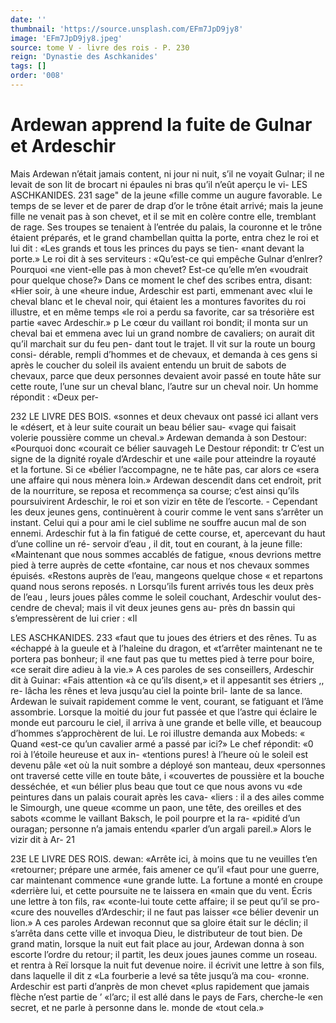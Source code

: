 ```yaml
---
date: ''
thumbnail: 'https://source.unsplash.com/EFm7JpD9jy8'
image: 'EFm7JpD9jy8.jpeg'
source: tome V - livre des rois - P. 230
reign: 'Dynastie des Aschkanides'
tags: []
order: '008'
---
```


# Ardewan apprend la fuite de Gulnar et Ardeschir

Mais Ardewan n’était jamais content, ni jour ni nuit, s’il ne voyait Gulnar; il ne levait de son lit de brocart ni épaules ni bras qu’il n’eût aperçu le vi-
LES ASCHKANIDES. 231 sage" de la jeune «fille comme un augure favorable. Le
temps de se lever et de parer de drap d’or le trône était arrivé; mais la jeune fille ne venait pas à son chevet, et il se mit en colère contre elle, tremblant de rage. Ses troupes se tenaient à l’entrée du palais,
la couronne et le trône étaient préparés, et le grand chambellan quitta la porte, entra chez le roi et lui dit : «Les grands et tous les princes du pays se tien- «nant devant la porte.» Le roi dit à ses serviteurs : «Qu’est-ce qui empêche Gulnar d’enlrer? Pourquoi
«ne vient-elle pas à mon chevet? Est-ce qu’elle m’en «voudrait pour quelque chose?» Dans ce moment le chef des scribes entra, disant: «Hier soir, à une «heure indue, Ardeschir est parti, emmenant avec «lui le cheval blanc et le cheval noir, qui étaient les
a montures favorites du roi illustre, et en même temps «le roi a perdu sa favorite, car sa trésorière est partie
«avec Ardeschir.»
p Le cœur du vaillant roi bondit; il monta sur un cheval bai et emmena avec lui un grand nombre de cavaliers; on aurait dit qu’il marchait sur du feu pen- dant tout le trajet. Il vit sur la route un bourg consi- dérable, rempli d’hommes et de chevaux, et demanda
à ces gens si après le coucher du soleil ils avaient entendu un bruit de sabots de chevaux, parce que deux personnes devaient avoir passé en toute hâte
sur cette route, l’une sur un cheval blanc, l’autre sur
un cheval noir. Un homme répondit : «Deux per-

232 LE LIVRE DES BOIS.
«sonnes et deux chevaux ont passé ici allant vers le «désert, et à leur suite courait un beau bélier sau-
«vage qui faisait volerie poussière comme un cheval.» Ardewan demanda à son Destour: «Pourquoi donc «courait ce bélier sauvageh Le Destour répondit:
tr C’est un signe de la dignité royale d’Ardeschir et une
«aile pour atteindre la royauté et la fortune. Si ce «bélier l’accompagne, ne te hâte pas, car alors ce
«sera une affaire qui nous mènera loin.» Ardewan descendit dans cet endroit, prit de la nourriture, se reposa et recommença sa course; c’est ainsi qu’ils poursuivirent Ardeschir, le roi et son vizir en tête de
l’escorte. -
Cependant les deux jeunes gens, continuèrent à
courir comme le vent sans s’arrêter un instant. Celui
qui a pour ami le ciel sublime ne souffre aucun mal de son ennemi. Ardeschir fut à la fin fatigué de cette course, et, apercevant du haut d’une colline un ré- servoir d’eau , il dit, tout en courant, à la jeune fille: «Maintenant que nous sommes accablés de fatigue, «nous devrions mettre pied à terre auprès de cette «fontaine, car nous et nos chevaux sommes épuisés. «Restons auprès de l’eau, mangeons quelque chose
« et repartons quand nous serons reposés. n Lorsqu’ils
furent arrivés tous les deux près de l’eau , leurs joues
pâles comme le soleil couchant, Ardeschir voulut des- cendre de cheval; mais il vit deux jeunes gens au- près dn bassin qui s’empressèrent de lui crier : «Il

LES ASCHKANIDES. 233 «faut que tu joues des étriers et des rênes. Tu as
«échappé à la gueule et à l’haleine du dragon, et «t’arrêter maintenant ne te portera pas bonheur; il «ne faut pas que tu mettes pied à terre pour boire, «ce serait dire adieu à la vie.» A ces paroles de ses conseillers, Ardeschir dit à Guinar: «Fais attention «à ce qu’ils disent,» et il appesantit ses étriers ,, re-
lâcha les rênes et leva jusqu’au ciel la pointe bril- lante de sa lance.
Ardewan le suivait rapidement comme le vent, courant, se fatiguant et l’âme assombrie. Lorsque la moitié du jour fut passée et que l’astre qui éclaire le
monde eut parcouru le ciel, il arriva à une grande et belle ville, et beaucoup d’hommes s’approchèrent
de lui. Le roi illustre demanda aux Mobeds: « Quand «est-ce qu’un cavalier armé a passé par ici?» Le
chef répondit: «0 roi à l’étoile heureuse et aux in-
«tentions pures! à l’heure où le soleil est devenu pâle
«et où la nuit sombre a déployé son manteau, deux
«personnes ont traversé cette ville en toute bâte, i «couvertes de poussière et la bouche desséchée, et
«un bélier plus beau que tout ce que nous avons vu «de peintures dans un palais courait après les cava- «liers : il a des ailes comme le Simourgh, une queue «comme un paon, une tête, des oreilles et des sabots «comme le vaillant Baksch, le poil pourpre et la ra- «pidité d’un ouragan; personne n’a jamais entendu
«parler d’un argali pareil.» Alors le vizir dit à Ar- 21

23E LE LIVRE DES ROIS. dewan: «Arrête ici, à moins que tu ne veuilles t’en «retourner; prépare une armée, fais amener ce qu’il
«faut pour une guerre, car maintenant commence «une grande lutte. La fortune a monté en croupe «derrière lui, et cette poursuite ne te laissera en «main que du vent. Écris une lettre à ton fils, ra« «conte-lui toute cette affaire; il se peut qu’il se pro- «cure des nouvelles d’Ardeschir; il ne faut pas laisser «ce bélier devenir un lion.» A ces paroles Ardewan reconnut que sa gloire était sur le déclin; il s’arrêta
dans cette ville et invoqua Dieu, le distributeur de tout bien. De grand matin, lorsque la nuit eut fait place au jour, Ardewan donna à son escorte l’ordre
du retour; il partit, les deux joues jaunes comme un roseau. et rentra à Reï lorsque la nuit fut devenue noire. il écrivit une lettre à son fils, dans laquelle il
dit z «La fourberie a levé sa tête jusqu’à ma cou-
«ronne. Ardeschir est parti d’anprès de mon chevet
«plus rapidement que jamais flèche n’est partie de ’ «l’arc; il est allé dans le pays de Fars, cherche-le
«en secret, et ne parle à personne dans le. monde de «tout cela.»
